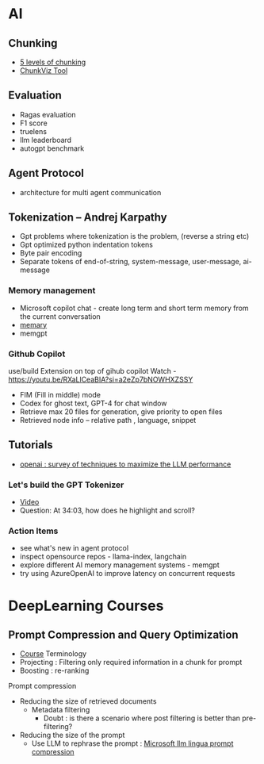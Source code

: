 # AI

## Chunking

- [5 levels of chunking](https://youtu.be/8OJC21T2SL4?si=ljYjQkVy7MOUtgWT)
- [ChunkViz Tool](https://chunkviz.up.railway.app/)

## Evaluation
- Ragas evaluation
- F1 score
- truelens
- llm leaderboard
- autogpt benchmark

## Agent Protocol
- architecture for multi agent communication

## Tokenization – Andrej Karpathy

- Gpt problems where tokenization is the problem, (reverse a string etc)
- Gpt optimized python indentation tokens
- Byte pair encoding
- Separate tokens of end-of-string, system-message, user-message, ai-message

### Memory management

- Microsoft copilot chat - create long term and short term memory from the current conversation
- [memary](https://github.com/kingjulio8238/memary)
- memgpt


### Github Copilot

use/build Extension on top of gihub copilot
Watch - <https://youtu.be/RXaLlCeaBIA?si=a2eZp7bNOWHXZSSY>

- FIM (Fill in middle) mode
- Codex for ghost text, GPT-4 for chat window
- Retrieve max 20 files for generation, give priority to open files
- Retrieved node info – relative path , language, snippet

## Tutorials
- [openai : survey of techniques to maximize the LLM performance](https://youtu.be/ahnGLM-RC1Y?si=z5rcC6Ex_MiGyghs)

### Let's build the GPT Tokenizer
- [Video](https://youtu.be/zduSFxRajkE?si=SmhGh_SvWjXf5-cp)
- Question: At 34:03, how does he highlight and scroll?

### Action Items
- see what's new in agent protocol
- inspect opensource repos - llama-index, langchain
- explore different AI memory management systems - memgpt
- try using AzureOpenAI to improve latency on concurrent requests


# DeepLearning Courses

## Prompt Compression and Query Optimization
- [Course](https://www.deeplearning.ai/short-courses/prompt-compression-and-query-optimization/)
Terminology
- Projecting : Filtering only required information in a chunk for prompt
- Boosting : re-ranking 

Prompt compression 
 - Reducing the size of retrieved documents
    - Metadata filtering
        - Doubt : is there a scenario where post filtering is better than pre-filtering?
 - Reducing the size of the prompt
    - Use LLM to rephrase the prompt : [Microsoft llm lingua prompt compression](https://github.com/microsoft/LLMLingua)